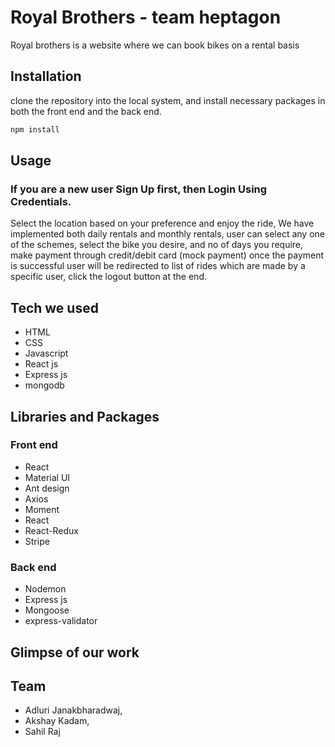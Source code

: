# Royal Brothers - team heptagon

Royal brothers is a website where we can book bikes on a rental basis


## Installation

clone the repository into the local system, and install necessary packages in both the front end and the back end.
```bash
npm install
```

## Usage
### If you are a new user Sign Up first, then Login Using Credentials.
Select the location based on your preference and enjoy the ride, We have implemented both daily rentals and monthly rentals, user can select any one of the schemes, select the bike you desire, and no of days you require, make payment through credit/debit card (mock payment) once the payment is successful user will be redirected to list of rides which are made by a specific user, click the logout button at the end.

## Tech we used

* HTML
* CSS
* Javascript
* React js
* Express js
* mongodb


## Libraries and Packages

### Front end

* React
* Material UI
* Ant design
* Axios
* Moment
* React
* React-Redux
* Stripe

### Back end

* Nodemon
* Express js
* Mongoose
* express-validator


## Glimpse of our work



## Team
* Adluri Janakbharadwaj, 
* Akshay Kadam, 
* Sahil Raj

